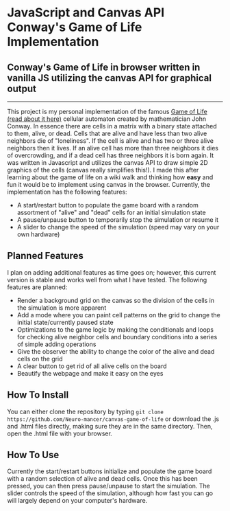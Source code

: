 # JavaScript and Canvas API Conway's Game of Life Implementation

## Conway's Game of Life in browser written in vanilla JS utilizing the canvas API for graphical output

---

This project is my personal implementation of the famous [Game of Life (read about it here)](https://en.wikipedia.org/wiki/Conway%27s_Game_of_Life) cellular automaton created by mathematician John Conway.
In essence there are cells in a matrix with a binary state attached to them, alive, or dead. Cells that are alive and have less than two alive neighbors die of "loneliness". If the cell is alive and has two or three alive neighbors
then it lives. If an alive cell has more than three neighbors it dies of overcrowding, and if a dead cell has three neighbors it is born again.
It was written in Javascript and utilizes the canvas API to draw simple 2D graphics of the cells (canvas really simplifies this!). I made this after learning about the game of life on a wiki walk and thinking how **easy** and fun it would be to implement using 
canvas in the browser. Currently, the implementation has the following features:

* A start/restart button to populate the game board with a random assortment of "alive" and "dead" cells for an initial simulation state
* A pause/unpause button to temporarily stop the simulation or resume it
* A slider to change the speed of the simulation (speed may vary on your own hardware)

## Planned Features

I plan on adding additional features as time goes on; however, this current version is stable
and works well from what I have tested. The following features are planned:

* Render a background grid on the canvas so the division of the cells in the simulation is more apparent
* Add a mode where you can paint cell patterns on the grid to change the initial state/currently paused state
* Optimizations to the game logic by making the conditionals and loops for checking alive neighbor cells and boundary conditions into a series of simple adding operations 
* Give the observer the ability to change the color of the alive and dead cells on the grid
* A clear button to get rid of all alive cells on the board
* Beautify the webpage and make it easy on the eyes

## How To Install

You can either clone the repository by typing `git clone https://github.com/Neuro-mancer/canvas-game-of-life` or download the .js and .html files directly, making sure they are in the same directory. 
Then, open the .html file with your browser.

## How To Use

Currently the start/restart buttons initialize and populate the game board with a random selection of alive and dead cells. Once this has been pressed, you can then press pause/unpause to start the simulation.
The slider controls the speed of the simulation, although how fast you can go will largely depend on your computer's hardware.
